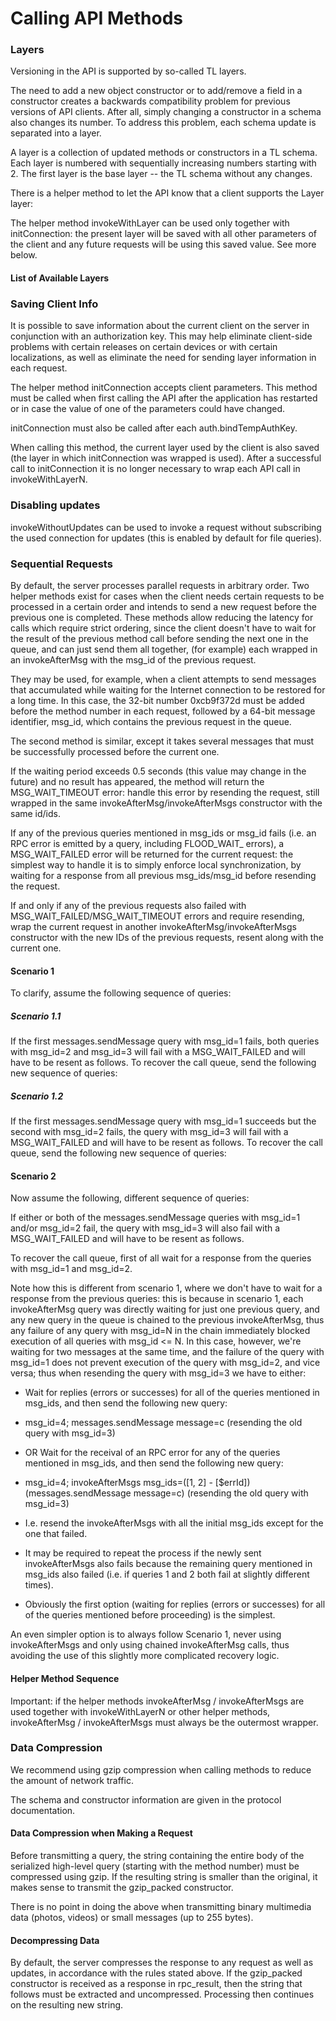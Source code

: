 # Calling API Methods

### Layers

Versioning in the API is supported by so-called TL layers.

The need to add a new object constructor or to add/remove a field in a constructor creates a backwards compatibility problem for previous versions of API clients.  After all, simply changing a constructor in a schema also changes its number. To address this problem, each schema update is separated into a layer.

A layer is a collection of updated methods or constructors in a TL schema. Each layer is numbered with sequentially increasing numbers starting with 2. The first layer is the base layer -- the TL schema without any changes.

There is a helper method to let the API know that a client supports the Layer layer:

The helper method invokeWithLayer can be used only together with initConnection: the present layer will be saved with all other parameters of the client and any future requests will be using this saved value. See more below.

#### List of Available Layers

### Saving Client Info

It is possible to save information about the current client on the server in conjunction with an authorization key. This may help eliminate client-side problems with certain releases on certain devices or with certain localizations, as well as eliminate the need for sending layer information in each request.

The helper method initConnection accepts client parameters. This method must be called when first calling the API after the application has restarted or in case the value of one of the parameters could have changed.

initConnection must also be called after each auth.bindTempAuthKey.

When calling this method, the current layer used by the client is also saved (the layer in which initConnection was wrapped is used). After a successful call to initConnection it is no longer necessary to wrap each API call in invokeWithLayerN.

### Disabling updates

invokeWithoutUpdates can be used to invoke a request without subscribing the used connection for updates (this is enabled by default for file queries).

### Sequential Requests

By default, the server processes parallel requests in arbitrary order. Two helper methods exist for cases when the client needs certain requests to be processed in a certain order and intends to send a new request before the previous one is completed.
These methods allow reducing the latency for calls which require strict ordering, since the client doesn't have to wait for the result of the previous method call before sending the next one in the queue, and can just send them all together, (for example) each wrapped in an invokeAfterMsg with the msg_id of the previous request.

They may be used, for example, when a client attempts to send messages that accumulated while waiting for the Internet connection to be restored for a long time. In this case, the 32-bit number 0xcb9f372d must be added before the method number in each request, followed by a 64-bit message identifier, msg_id, which contains the previous request in the queue.

The second method is similar, except it takes several messages that must be successfully processed before the current one.

If the waiting period exceeds 0.5 seconds (this value may change in the future) and no result has appeared, the method will return the MSG_WAIT_TIMEOUT error: handle this error by resending the request, still wrapped in the same invokeAfterMsg/invokeAfterMsgs constructor with the same id/ids.

If any of the previous queries mentioned in msg_ids or msg_id fails (i.e. an RPC error is emitted by a query, including FLOOD_WAIT_ errors), a MSG_WAIT_FAILED error will be returned for the current request: the simplest way to handle it is to simply enforce local synchronization, by waiting for a response from all previous msg_ids/msg_id before resending the request.

If and only if any of the previous requests also failed with MSG_WAIT_FAILED/MSG_WAIT_TIMEOUT errors and require resending, wrap the current request in another invokeAfterMsg/invokeAfterMsgs constructor with the new IDs of the previous requests, resent along with the current one.

#### Scenario 1

To clarify, assume the following sequence of queries:

##### Scenario 1.1

If the first messages.sendMessage query with msg_id=1 fails, both queries with msg_id=2 and msg_id=3 will fail with a MSG_WAIT_FAILED and will have to be resent as follows.
To recover the call queue, send the following new sequence of queries:

##### Scenario 1.2

If the first messages.sendMessage query with msg_id=1 succeeds but the second with msg_id=2 fails, the query with msg_id=3 will fail with a MSG_WAIT_FAILED and will have to be resent as follows.
To recover the call queue, send the following new sequence of queries:

#### Scenario 2

Now assume the following, different sequence of queries:

If either or both of the messages.sendMessage queries with msg_id=1 and/or msg_id=2 fail, the query with msg_id=3 will also fail with a MSG_WAIT_FAILED and will have to be resent as follows.

To recover the call queue, first of all wait for a response from the queries with msg_id=1 and msg_id=2.

Note how this is different from scenario 1, where we don't have to wait for a response from the previous queries: this is because in scenario 1, each invokeAfterMsg query was directly waiting for just one previous query, and any new query in the queue is chained to the previous invokeAfterMsg, thus any failure of any query with msg_id=N in the chain immediately blocked execution of all queries with msg_id <= N.
In this case, however, we're waiting for two messages at the same time, and the failure of the query with msg_id=1 does not prevent execution of the query with msg_id=2, and vice versa; thus when resending the query with msg_id=3 we have to either:

- Wait for replies (errors or successes) for all of the queries mentioned in msg_ids, and then send the following new query:

- msg_id=4; messages.sendMessage message=c (resending the old query with msg_id=3)

- OR Wait for the receival of an RPC error for any of the queries mentioned in msg_ids, and then send the following new query:

- msg_id=4; invokeAfterMsgs msg_ids=([1, 2] - [$errId]) (messages.sendMessage message=c) (resending the old query with msg_id=3)

- I.e. resend the invokeAfterMsgs with all the initial msg_ids except for the one that failed.

- It may be required to repeat the process if the newly sent invokeAfterMsgs also fails because the remaining query mentioned in msg_ids also failed (i.e. if queries 1 and 2 both fail at slightly different times).

- Obviously the first option (waiting for replies (errors or successes) for all of the queries mentioned before proceeding) is the simplest.

An even simpler option is to always follow Scenario 1, never using invokeAfterMsgs and only using chained invokeAfterMsg calls, thus avoiding the use of this slightly more complicated recovery logic.

#### Helper Method Sequence

Important: if the helper methods invokeAfterMsg / invokeAfterMsgs are used together with invokeWithLayerN or other helper methods, invokeAfterMsg / invokeAfterMsgs must always be the outermost wrapper.

### Data Compression

We recommend using gzip compression when calling methods to reduce the amount of network traffic.

The schema and constructor information are given in the protocol documentation.

#### Data Compression when Making a Request

Before transmitting a query, the string containing the entire body of the serialized high-level query (starting with the method number) must be compressed using gzip. If the resulting string is smaller than the original, it makes sense to transmit the gzip_packed constructor.

There is no point in doing the above when transmitting binary multimedia data (photos, videos) or small messages (up to 255 bytes).

#### Decompressing Data

By default, the server compresses the response to any request as well as updates, in accordance with the rules stated above. If the gzip_packed constructor is received as a response in rpc_result, then the string that follows must be extracted and uncompressed. Processing then continues on the resulting new string.

